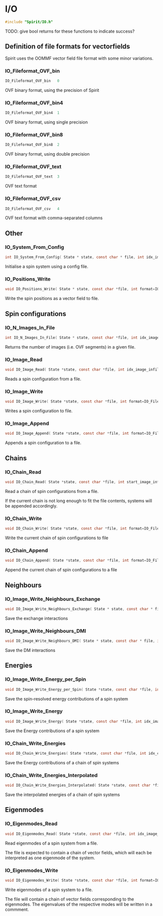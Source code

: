 

I/O
====================================================================

```C
#include "Spirit/IO.h"
```

TODO: give bool returns for these functions to indicate success?



Definition of file formats for vectorfields
--------------------------------------------------------------------

Spirit uses the OOMMF vector field file format with some minor variations.



### IO_Fileformat_OVF_bin

```C
IO_Fileformat_OVF_bin   0
```

OVF binary format, using the precision of Spirit



### IO_Fileformat_OVF_bin4

```C
IO_Fileformat_OVF_bin4  1
```

OVF binary format, using single precision



### IO_Fileformat_OVF_bin8

```C
IO_Fileformat_OVF_bin8  2
```

OVF binary format, using double precision



### IO_Fileformat_OVF_text

```C
IO_Fileformat_OVF_text  3
```

OVF text format



### IO_Fileformat_OVF_csv

```C
IO_Fileformat_OVF_csv   4
```

OVF text format with comma-separated columns



Other
--------------------------------------------------------------------



### IO_System_From_Config

```C
int IO_System_From_Config( State * state, const char * file, int idx_image=-1, int idx_chain=-1 )
```

Initialise a spin system using a config file.



### IO_Positions_Write

```C
void IO_Positions_Write( State * state, const char *file, int format=IO_Fileformat_OVF_bin, const char *comment = "-", int idx_image=-1, int idx_chain=-1 )
```

Write the spin positions as a vector field to file.



Spin configurations
--------------------------------------------------------------------



### IO_N_Images_In_File

```C
int IO_N_Images_In_File( State * state, const char *file, int idx_image=-1, int idx_chain=-1 )
```

Returns the number of images (i.e. OVF segments) in a given file.



### IO_Image_Read

```C
void IO_Image_Read( State *state, const char *file, int idx_image_infile=0, int idx_image_inchain=-1, int idx_chain=-1 )
```

Reads a spin configuration from a file.



### IO_Image_Write

```C
void IO_Image_Write( State *state, const char *file, int format=IO_Fileformat_OVF_bin, const char *comment = "-", int idx_image=-1, int idx_chain=-1 )
```

Writes a spin configuration to file.



### IO_Image_Append

```C
void IO_Image_Append( State *state, const char *file, int format=IO_Fileformat_OVF_bin, const char *comment = "-", int idx_image=-1, int idx_chain=-1 )
```

Appends a spin configuration to a file.



Chains
--------------------------------------------------------------------



### IO_Chain_Read

```C
void IO_Chain_Read( State *state, const char *file, int start_image_infile=0, int end_image_infile=-1, int insert_idx=0, int idx_chain=-1 )
```

Read a chain of spin configurations from a file.

If the current chain is not long enough to fit the file contents, systems
will be appended accordingly.



### IO_Chain_Write

```C
void IO_Chain_Write( State *state, const char *file, int format=IO_Fileformat_OVF_text, const char* comment = "-", int idx_chain=-1 )
```

Write the current chain of spin configurations to file



### IO_Chain_Append

```C
void IO_Chain_Append( State *state, const char *file, int format=IO_Fileformat_OVF_text, const char* comment = "-", int idx_chain=-1 )
```

Append the current chain of spin configurations to a file



Neighbours
--------------------------------------------------------------------



### IO_Image_Write_Neighbours_Exchange

```C
void IO_Image_Write_Neighbours_Exchange( State * state, const char * file, int idx_image=-1, int idx_chain=-1 )
```

Save the exchange interactions



### IO_Image_Write_Neighbours_DMI

```C
void IO_Image_Write_Neighbours_DMI( State * state, const char * file, int idx_image=-1, int idx_chain=-1 )
```

Save the DM interactions



Energies
--------------------------------------------------------------------



### IO_Image_Write_Energy_per_Spin

```C
void IO_Image_Write_Energy_per_Spin( State *state, const char *file, int format, int idx_image=-1, int idx_chain = -1 )
```

Save the spin-resolved energy contributions of a spin system



### IO_Image_Write_Energy

```C
void IO_Image_Write_Energy( State *state, const char *file, int idx_image=-1, int idx_chain=-1 )
```

Save the Energy contributions of a spin system



### IO_Chain_Write_Energies

```C
void IO_Chain_Write_Energies( State *state, const char *file, int idx_chain = -1 )
```

Save the Energy contributions of a chain of spin systems



### IO_Chain_Write_Energies_Interpolated

```C
void IO_Chain_Write_Energies_Interpolated( State *state, const char *file, int idx_chain = -1 )
```

Save the interpolated energies of a chain of spin systems



Eigenmodes
--------------------------------------------------------------------



### IO_Eigenmodes_Read

```C
void IO_Eigenmodes_Read( State *state, const char *file, int idx_image_inchain=-1, int idx_chain=-1 )
```

Read eigenmodes of a spin system from a file.

The file is expected to contain a chain of vector fields, which will
each be interpreted as one eigenmode of the system.



### IO_Eigenmodes_Write

```C
void IO_Eigenmodes_Write( State *state, const char *file, int format=IO_Fileformat_OVF_text, const char *comment = "-", int idx_image=-1, int idx_chain=-1 )
```

Write eigenmodes of a spin system to a file.

The file will contain a chain of vector fields corresponding to the
eigenmodes.
The eigenvalues of the respective modes will be written in a commment.

